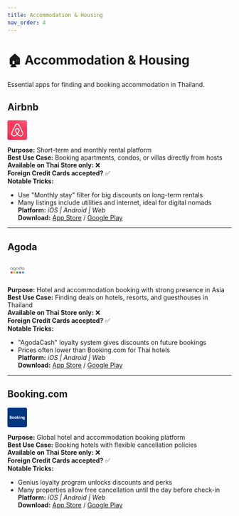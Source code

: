 ```yaml
---
title: Accommodation & Housing
nav_order: 4
---
```


# 🏠 Accommodation & Housing

Essential apps for finding and booking accommodation in Thailand.

## Airbnb

<img src="icons/airbnb.jpg" alt="Airbnb icon" width="44" height="44" style="vertical-align:text-bottom;border-radius:4px"/>

**Purpose:** Short-term and monthly rental platform  
**Best Use Case:** Booking apartments, condos, or villas directly from hosts  
**Available on Thai Store only:** ❌  
**Foreign Credit Cards accepted?** ✅  
**Notable Tricks:**  
- Use "Monthly stay" filter for big discounts on long-term rentals  
- Many listings include utilities and internet, ideal for digital nomads  
**Platform:** *iOS | Android | Web*  
**Download:** [App Store](https://apps.apple.com/app/airbnb/id401626263) / [Google Play](https://play.google.com/store/apps/details?id=com.airbnb.android)

---

## Agoda

<img src="icons/agoda.jpg" alt="Agoda icon" width="44" height="44" style="vertical-align:text-bottom;border-radius:4px"/>

**Purpose:** Hotel and accommodation booking with strong presence in Asia  
**Best Use Case:** Finding deals on hotels, resorts, and guesthouses in Thailand  
**Available on Thai Store only:** ❌  
**Foreign Credit Cards accepted?** ✅  
**Notable Tricks:**  
- "AgodaCash" loyalty system gives discounts on future bookings  
- Prices often lower than Booking.com for Thai hotels  
**Platform:** *iOS | Android | Web*  
**Download:** [App Store](https://apps.apple.com/app/agoda/id440676901) / [Google Play](https://play.google.com/store/apps/details?id=com.agoda.mobile.consumer)

---

## Booking.com

<img src="icons/booking-com.jpg" alt="Booking.com icon" width="44" height="44" style="vertical-align:text-bottom;border-radius:4px"/>

**Purpose:** Global hotel and accommodation booking platform  
**Best Use Case:** Booking hotels with flexible cancellation policies  
**Available on Thai Store only:** ❌  
**Foreign Credit Cards accepted?** ✅  
**Notable Tricks:**  
- Genius loyalty program unlocks discounts and perks  
- Many properties allow free cancellation until the day before check-in  
**Platform:** *iOS | Android | Web*  
**Download:** [App Store](https://apps.apple.com/app/booking-com-hotels-travel/id367003839) / [Google Play](https://play.google.com/store/apps/details?id=com.booking)
